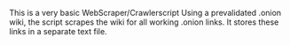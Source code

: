 This is a very basic WebScraper/Crawlerscript
Using a prevalidated .onion wiki, the script scrapes the wiki for all working .onion links.
It stores these links in a separate text file.
